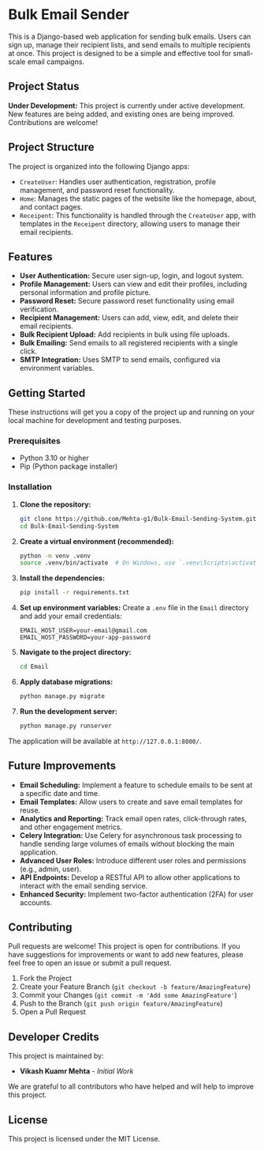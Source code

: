 # Bulk Email Sender

This is a Django-based web application for sending bulk emails. Users can sign up, manage their recipient lists, and send emails to multiple recipients at once. This project is designed to be a simple and effective tool for small-scale email campaigns.

## Project Status

**Under Development:** This project is currently under active development. New features are being added, and existing ones are being improved. Contributions are welcome!

## Project Structure

The project is organized into the following Django apps:

*   `CreateUser`: Handles user authentication, registration, profile management, and password reset functionality.
*   `Home`: Manages the static pages of the website like the homepage, about, and contact pages.
*   `Receipent`: This functionality is handled through the `CreateUser` app, with templates in the `Receipent` directory, allowing users to manage their email recipients.

## Features

*   **User Authentication:** Secure user sign-up, login, and logout system.
*   **Profile Management:** Users can view and edit their profiles, including personal information and profile picture.
*   **Password Reset:** Secure password reset functionality using email verification.
*   **Recipient Management:** Users can add, view, edit, and delete their email recipients.
*   **Bulk Recipient Upload:** Add recipients in bulk using file uploads.
*   **Bulk Emailing:** Send emails to all registered recipients with a single click.
*   **SMTP Integration:** Uses SMTP to send emails, configured via environment variables.

## Getting Started

These instructions will get you a copy of the project up and running on your local machine for development and testing purposes.

### Prerequisites

*   Python 3.10 or higher
*   Pip (Python package installer)

### Installation

1.  **Clone the repository:**
    ```sh
    git clone https://github.com/Mehta-g1/Bulk-Email-Sending-System.git
    cd Bulk-Email-Sending-System
    ```

2.  **Create a virtual environment (recommended):**
    ```sh
    python -m venv .venv
    source .venv/bin/activate  # On Windows, use `.venv\Scripts\activate`
    ```

3.  **Install the dependencies:**
    ```sh
    pip install -r requirements.txt
    ```

4.  **Set up environment variables:**
    Create a `.env` file in the `Email` directory and add your email credentials:
    ```
    EMAIL_HOST_USER=your-email@gmail.com
    EMAIL_HOST_PASSWORD=your-app-password
    ```

5.  **Navigate to the project directory:**
    ```sh
    cd Email
    ```

6.  **Apply database migrations:**
    ```sh
    python manage.py migrate
    ```

7.  **Run the development server:**
    ```sh
    python manage.py runserver
    ```

The application will be available at `http://127.0.0.1:8000/`.

## Future Improvements

*   **Email Scheduling:** Implement a feature to schedule emails to be sent at a specific date and time.
*   **Email Templates:** Allow users to create and save email templates for reuse.
*   **Analytics and Reporting:** Track email open rates, click-through rates, and other engagement metrics.
*   **Celery Integration:** Use Celery for asynchronous task processing to handle sending large volumes of emails without blocking the main application.
*   **Advanced User Roles:** Introduce different user roles and permissions (e.g., admin, user).
*   **API Endpoints:** Develop a RESTful API to allow other applications to interact with the email sending service.
*   **Enhanced Security:** Implement two-factor authentication (2FA) for user accounts.

## Contributing

Pull requests are welcome! This project is open for contributions. If you have suggestions for improvements or want to add new features, please feel free to open an issue or submit a pull request.

1.  Fork the Project
2.  Create your Feature Branch (`git checkout -b feature/AmazingFeature`)
3.  Commit your Changes (`git commit -m 'Add some AmazingFeature'`)
4.  Push to the Branch (`git push origin feature/AmazingFeature`)
5.  Open a Pull Request

## Developer Credits

This project is maintained by:

*   **Vikash Kuamr Mehta** - *Initial Work*

We are grateful to all contributors who have helped and will help to improve this project.

## License

This project is licensed under the MIT License.